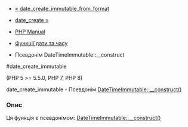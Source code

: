 - [« date_create_immutable_from_format](function.date-create-immutable-from-format.md)
- [date_create »](function.date-create.md)

- [PHP Manual](index.md)
- [Функції дати та часу](ref.datetime.md)
- Псевдонім DateTimeImmutable::\_\_construct

#date_create_immutable

(PHP 5 \>= 5.5.0, PHP 7, PHP 8)

date_create_immutable - Псевдонім
[DateTimeImmutable::\_\_construct()](datetimeimmutable.construct.md)

### Опис

Ця функція є псевдонімом:
[DateTimeImmutable::\_\_construct()](datetimeimmutable.construct.md)
